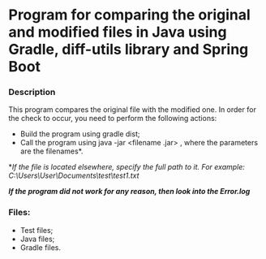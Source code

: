 # Program for comparing the original and modified files in Java using Gradle, diff-utils library and Spring Boot

### Description

This program compares the original file with the modified one. In order for the check to occur, you need to perform the following actions:

* Build the program using gradle dist;
* Call the program using java -jar <filename .jar> <parameters>, where the parameters are the filenames*.

**If the file is located elsewhere, specify the full path to it. For example: C:\\Users\\User\\Documents\\test\\test1.txt*

***If the program did not work for any reason, then look into the Error.log***

### Files:

* Test files;
* Java files;
* Gradle files.